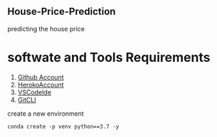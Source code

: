 ## House-Price-Prediction
predicting the house price

# softwate and Tools Requirements
1. [Github Account](https://github.com)
2. [HerokoAccount](https://heroku.com)
3. [VSCodeIde](https://code.visualstudio.com/)
4. [GitCLI](https://git-scm.com/book/en/v2/Getting-Started-The-Command-Line)

create a new environment

```
conda create -p venv python==3.7 -y
```
